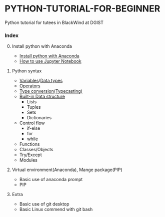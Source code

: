 # PYTHON-TUTORIAL-FOR-BEGINNER
Python tutorial for tutees in BlackWind at DGIST

### Index

0. Install python with Anaconda
   - [Install python with Anaconda](./0-Install-python-with-anaconda/Install-python-with-Anaconda.md)
   - [How to use Jupyter Notebook](./0-Install-python-with-anaconda/How-to-use-Jupyter-Notebook.md)

1. Python syntax

   - [Variables](./1-Python-syntax/Variables.md)/[Data types](./1-Python-syntax/Data-types.md)
   - [Operators](./1-Python-syntax/Operators.md)
   - [Type conversion(Typecasting)](./1-Python-syntax/Type-conversion(Typecasting).md)
   - [Built-in Data structure](./1-Python-syntax/Built-in-Data-structure.md)
     - Lists
     - Tuples
     - Sets
     - Dictionaries
   - Control flow
     - if-else
     - for
     - while
   - Functions
   - Classes/Objects
   - Try/Except
   - Modules



2. Virtual environment(Anaconda), Mange package(PIP)
   * Basic use of anaconda prompt
   * PIP 



3. Extra
   - Basic use of git desktop
   - Basic Linux commend with git bash



